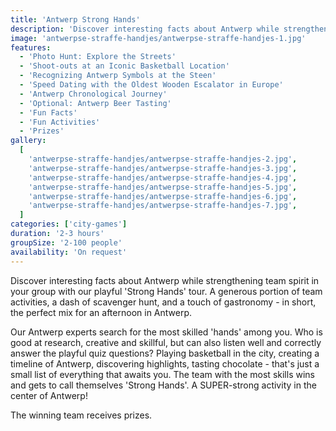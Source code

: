 ```yaml
---
title: 'Antwerp Strong Hands'
description: 'Discover interesting facts about Antwerp while strengthening team spirit'
image: 'antwerpse-straffe-handjes/antwerpse-straffe-handjes-1.jpg'
features:
  - 'Photo Hunt: Explore the Streets'
  - 'Shoot-outs at an Iconic Basketball Location'
  - 'Recognizing Antwerp Symbols at the Steen'
  - 'Speed Dating with the Oldest Wooden Escalator in Europe'
  - 'Antwerp Chronological Journey'
  - 'Optional: Antwerp Beer Tasting'
  - 'Fun Facts'
  - 'Fun Activities'
  - 'Prizes'
gallery:
  [
    'antwerpse-straffe-handjes/antwerpse-straffe-handjes-2.jpg',
    'antwerpse-straffe-handjes/antwerpse-straffe-handjes-3.jpg',
    'antwerpse-straffe-handjes/antwerpse-straffe-handjes-4.jpg',
    'antwerpse-straffe-handjes/antwerpse-straffe-handjes-5.jpg',
    'antwerpse-straffe-handjes/antwerpse-straffe-handjes-6.jpg',
    'antwerpse-straffe-handjes/antwerpse-straffe-handjes-7.jpg',
  ]
categories: ['city-games']
duration: '2-3 hours'
groupSize: '2-100 people'
availability: 'On request'
---
```


Discover interesting facts about Antwerp while strengthening team spirit in your group with our playful 'Strong Hands' tour. A generous portion of team activities, a dash of scavenger hunt, and a touch of gastronomy - in short, the perfect mix for an afternoon in Antwerp.

Our Antwerp experts search for the most skilled 'hands' among you. Who is good at research, creative and skillful, but can also listen well and correctly answer the playful quiz questions? Playing basketball in the city, creating a timeline of Antwerp, discovering highlights, tasting chocolate - that's just a small list of everything that awaits you. The team with the most skills wins and gets to call themselves 'Strong Hands'. A SUPER-strong activity in the center of Antwerp!

The winning team receives prizes.

